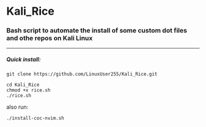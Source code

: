 # Kali_Rice
### Bash script to automate the install of some custom dot files and othe repos on Kali Linux
---
##### Quick install:
`git clone https://github.com/LinuxUser255/Kali_Rice.git`

 ```
 cd Kali_Rice
 chmod +x rice.sh
 ./rice.sh
 ```
also run: 
```
./install-coc-nvim.sh
```
